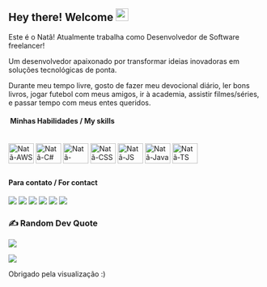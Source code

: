 <h2 align="left"> Hey there! Welcome  <img src = "https://raw.githubusercontent.com/MartinHeinz/MartinHeinz/master/wave.gif" width = 25px> <br /> </h2>

Este é o Natã! Atualmente trabalha como Desenvolvedor de Software freelancer!

Um desenvolvedor apaixonado por transformar ideias inovadoras em soluções tecnológicas de ponta.

Durante meu tempo livre, gosto de fazer meu devocional diário, ler bons livros, jogar futebol com meus amigos, ir à academia, assistir filmes/séries, e passar tempo com meus entes queridos.


<!--
<table border="0" cellspacing="0" cellpadding="0">
  <tr>
    <td style="border: 0";>
      <img width="400" src="https://i.imgur.com/bXxIgrd.png" />
    </td>
    <td style="border: 0";>
      <p>
        💻 Procuro sempre estar focado em contéudo de qualidade sobre tecnologia em geral.
      </p>
      <h3>Other places you can find me</h3>
      <ul>
        <li>
          🐦 <a href="https://twitter.com/iamnatapires">Follow me on Twitter</a>
        </li>
        <li>
          📷 <a href="https://www.instagram.com/iamnatapires/">Follow me on instagram</a>
        </li>
        <li>
          📬 <a href="pires.nata1998@gmail.com">Contact-me on email</a>
        </li>
      </ul>
    </td>
  </tr>
</table>
//-->  
  <h4> &nbsp;Minhas Habilidades / My skills </h4>
  <div style="display: inline_block"><br> 
<img align="center" alt="Natã-AWS" title="AWS" height="40" width="50" src="https://cdn.jsdelivr.net/gh/devicons/devicon/icons/amazonwebservices/amazonwebservices-original.svg" />
<img align="center" alt="Natã-C#" title="Csharp" height="40" width="50" src="https://cdn.jsdelivr.net/gh/devicons/devicon/icons/csharp/csharp-original.svg" />    
<img align="center" alt="Natã-HTML" title="HTML" height="40" width="50" src="https://cdn.jsdelivr.net/gh/devicons/devicon/icons/html5/html5-original.svg" />
<img align="center" alt="Natã-CSS" title="CSS" height="40" width="50" src="https://cdn.jsdelivr.net/gh/devicons/devicon/icons/css3/css3-original.svg" />
<img align="center" alt="Natã-JS" title="JS" height="40" width="50" src="https://cdn.jsdelivr.net/gh/devicons/devicon/icons/javascript/javascript-original.svg" />
<img align="center" alt="Natã-Java" title="Java" height="40" width="50" src="https://cdn.jsdelivr.net/gh/devicons/devicon/icons/java/java-original.svg" />
<img align="center" alt="Natã-TS" title="TS" height="40" width="50" src="https://cdn.jsdelivr.net/gh/devicons/devicon/icons/typescript/typescript-original.svg" />

          
          
          
          
          
          
<!--<img align="center" alt="Natã-terraform" title="TERRAFORM" height"40" width="40" src="https://cdn.jsdelivr.net/gh/devicons/devicon/icons/terraform/terraform-original.svg" />//-->
  </div>    
   
  
 
  ## <h4>Para contato / For contact </h4>
</div>
    <a href="https://wa.me/+5511961659045"><img src="https://img.shields.io/badge/WhatsApp-25D366?style=for-the-badge&logo=whatsapp&logoColor=white" /></a>
  <a href="https://www.instagram.com/iamnatapires/" target="_blank"><img src="https://img.shields.io/badge/-Instagram-%23E4405F?style=for-the-badge&logo=instagram&logoColor=white" target="_blank"></a>
 	<a href="https://www.twitch.tv/eunatapires" target="_blank"><img src="https://img.shields.io/badge/Twitch-9146FF?style=for-the-badge&logo=twitch&logoColor=white" target="_blank"></a>
 <a href="https://discord.com/channels/@me" target="_blank"><img src="https://img.shields.io/badge/Discord-7289DA?style=for-the-badge&logo=discord&logoColor=white" target="_blank"></a> 
  <a href ="pires.nata1998@gmail.com"><img src="https://img.shields.io/badge/-Gmail-%23333?style=for-the-badge&logo=gmail&logoColor=white" target="_blank"></a>
  <a href="https://www.linkedin.com/in/nat%C3%A3-pires-7062281a0/" target="_blank"><img src="https://img.shields.io/badge/-LinkedIn-%230077B5?style=for-the-badge&logo=linkedin&logoColor=white" target="_blank"></a>
</div>

### ✍️ Random Dev Quote
![](https://quotes-github-readme.vercel.app/api?type=horizontal&theme=radical)    
  
[![](https://visitcount.itsvg.in/api?id=Natapires&label=Visualiza%C3%A7%C3%B5es&color=1&icon=0&pretty=true)](https://visitcount.itsvg.in)

Obrigado pela visualização :)
